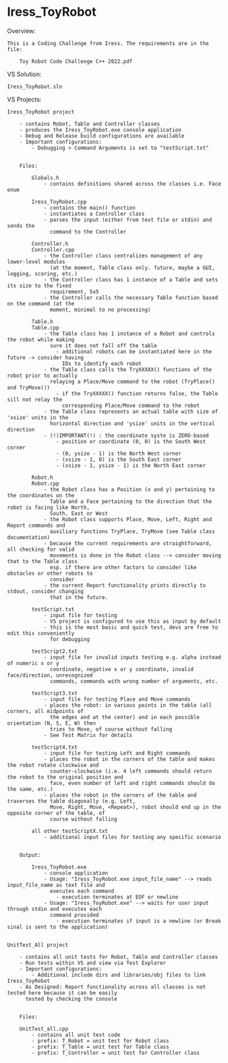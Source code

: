 # Iress_ToyRobot

Overview:

	This is a Coding Challenge from Iress. The requirements are in the file:

		Toy Robot Code Challenge C++ 2022.pdf


VS Solution:

	Iress_ToyRobot.sln


VS Projects:

	Iress_ToyRobot project

		- contains Robot, Table and Controller classes
		- produces the Iress_ToyRobot.exe console application
		- Debug and Release build configurations are available
		- Important configurations:
			- Debugging > Command Arguments is set to "testScript.txt"


		Files:

			Globals.h
				- contains definitions shared across the classes i.e. Face enum

			Iress_ToyRobot.cpp
				- contains the main() function
				- instantiates a Controller class
				- parses the input (either from text file or stdin) and sends the
				  command to the Controller

			Controller.h
			Controller.cpp
				- the Controller class centralizes management of any lower-level modules
				  (at the moment, Table class only. future, maybe a GUI, logging, scoring, etc.)
				- the Controller class has 1 instance of a Table and sets its size to the fixed
				  requirement, 5x5
				- the Controller calls the necessary Table function based on the command (at the
				  moment, minimal to no processing)

			Table.h
			Table.cpp
				- the Table class has 1 instance of a Robot and controls the robot while making
				  sure it does not fall off the table
					- additional robots can be instantiated here in the future -> consider having
					  IDs to identify each robot
				- the Table class calls the TryXXXXX() functions of the robot prior to actually
				  relaying a Place/Move command to the robot (TryPlace() and TryMove())
					- if the TryXXXXX() function returns false, the Table sill not relay the
					  corresponding Place/Move command to the robot
				- the Table class represents an actual table with size of 'xsize' units in the
				  horizontal direction and 'ysize' units in the vertical direction
				- (!)IMPORTANT(!) : the coordinate syste is ZERO-based
					- position or coordinate (0, 0) is the South West corner
					- (0, ysize - 1) is the North West corner
					- (xsize - 1, 0) is the South East corner
					- (xsize - 1, ysize - 1) is the North East corner

			Robot.h
			Robot.cpp
				- the Robot class has a Position (x and y) pertaining to the coordinates on the
				  Table and a Face pertaining to the direction that the robot is facing like North,
				  South, East or West
				- the Robot class supports Place, Move, Left, Right and Report commands and
				  auxiliary functions TryPlace, TryMove (see Table class documentation)
				- because the current requirements are straightforward, all checking for valid
				  movements is done in the Robot class --> consider moving that to the Table class
				  esp. if there are other factors to consider like obstacles or other robots to
				  consider
				- the current Report functionality prints directly to stdout, consider changing
				  that in the future.

			testScript.txt
				- input file for testing
				- VS project is configured to use this as input by default
				- this is the most basic and quick test, devs are free to edit this conveniently
				  for debugging

			testScript2.txt
				- input file for invalid inputs testing e.g. alpha instead of numeric x or y
				  coordinate, negative x or y coordinate, invalid face/direction, unrecognized
				  commands, commands with wrong number of arguments, etc.

			testScript3.txt
				- input file for testing Place and Move commands
				- places the robot: in various points in the table (all corners, all midpoints of
				  the edges and at the center) and in each possible orientation (N, S, E, W) then
				  tries to Move, of course without falling
				- See Test Matrix for details

			testScript4.txt
				- input file for testing Left and Right commands
				- places the robot in the corners of the table and makes the robot rotate clockwise and
				  counter-clockwise (i.e. 4 left commands should return the robot to the original position and
				  face, even number of left and right commands should do the same, etc.)
				- places the robot in the corners of the table and traverses the table diagonally (e.g. Left,
				  Move, Right, Move, <Repeat>), robot should end up in the opposite corner of the table, of
				  course without falling

			all other testScriptX.txt
				- additional input files for testing any specific scenario


		Output:

			Iress_ToyRobot.exe
				- console application
				- Usage: "Iress_ToyRobot.exe input_file_name" --> reads input_file_name as text file and
				  executes each command
					- execution terminates at EOF or newline
				- Usage: "Iress_ToyRobot.exe" --> waits for user input through stdin and executes each
				  command provided
					- execution terminates if input is a newline (or Break sinal is sent to the application)


	UnitTest_All project

		- contains all unit tests for Robot, Table and Controller classes
		- Run tests within VS and view via Test Explorer
		- Important configurations:
			- Additional include dirs and libraries/obj files to link Iress_ToyRobot
		- As Designed: Report functionality across all classes is not tested here because it can be easily
		  tested by checking the console


		Files:

		UnitTest_all.cpp
			- contains all unit test code
			- prefix: T_Robot = unit test for Robot class
			- prefix: T_Table = unit test for Table class
			- prefix: T_Controller = unit test for Controller class

